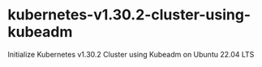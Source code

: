 # kubernetes-v1.30.2-cluster-using-kubeadm
Initialize Kubernetes v1.30.2 Cluster using Kubeadm on Ubuntu 22.04 LTS
